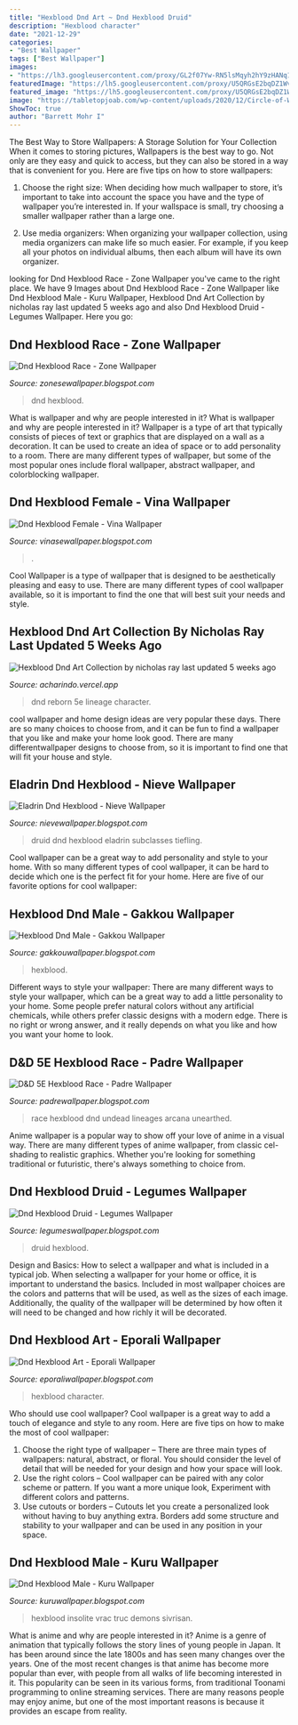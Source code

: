 ```yaml
---
title: "Hexblood Dnd Art ~ Dnd Hexblood Druid"
description: "Hexblood character"
date: "2021-12-29"
categories:
- "Best Wallpaper"
tags: ["Best Wallpaper"]
images:
- "https://lh3.googleusercontent.com/proxy/GL2f07Yw-RN5lsMqyh2hY9zHANq1gSHOU9kHPvkbnYZK-70CJ6Ra4pubiKQ_czd-Ihgh6oPpsjq2dOkFftq1ZBxKLr1-e-Z0xcQK85_OwTgbnjzdSo7X3RiWadEZJrHc3KsaqW55eRe9SWY6j1c9MHNjSAd-0v_ZUQJh3UEtK8-2bSBOMgg4MihExDT0Tru_eTdIN9VaNrw5V1E=w1200-h630-p-k-no-nu"
featuredImage: "https://lh5.googleusercontent.com/proxy/U5QRGsE2bqDZ1WvGIEZin774SR7UFxhZBgtVaOy5CBQc7QQwtV7aWOg5S0oPqirLGFMIxROeBeXDemiiV66YX5D7RRRN8EmaiGo17GTsofAFZsWHQmkLJtGUMA=w1200-h630-p-k-no-nu"
featured_image: "https://lh5.googleusercontent.com/proxy/U5QRGsE2bqDZ1WvGIEZin774SR7UFxhZBgtVaOy5CBQc7QQwtV7aWOg5S0oPqirLGFMIxROeBeXDemiiV66YX5D7RRRN8EmaiGo17GTsofAFZsWHQmkLJtGUMA=w1200-h630-p-k-no-nu"
image: "https://tabletopjoab.com/wp-content/uploads/2020/12/Circle-of-Wildfire-Druid-ArnNormand-cropped.jpg"
ShowToc: true
author: "Barrett Mohr I"
---
```



The Best Way to Store Wallpapers: A Storage Solution for Your Collection
When it comes to storing pictures, Wallpapers is the best way to go. Not only are they easy and quick to access, but they can also be stored in a way that is convenient for you. Here are five tips on how to store wallpapers:
1) Choose the right size: When deciding how much wallpaper to store, it’s important to take into account the space you have and the type of wallpaper you’re interested in. If your wallspace is small, try choosing a smaller wallpaper rather than a large one.

2) Use media organizers: When organizing your wallpaper collection, using media organizers can make life so much easier. For example, if you keep all your photos on individual albums, then each album will have its own organizer.

	

		
looking for Dnd Hexblood Race - Zone Wallpaper you've came to the right place. We have 9 Images about Dnd Hexblood Race - Zone Wallpaper like Dnd Hexblood Male - Kuru Wallpaper, Hexblood Dnd Art Collection by nicholas ray last updated 5 weeks ago and also Dnd Hexblood Druid - Legumes Wallpaper. Here you go:
		
    
## Dnd Hexblood Race - Zone Wallpaper

<img loading=lazy src="https://lh3.googleusercontent.com/proxy/GL2f07Yw-RN5lsMqyh2hY9zHANq1gSHOU9kHPvkbnYZK-70CJ6Ra4pubiKQ_czd-Ihgh6oPpsjq2dOkFftq1ZBxKLr1-e-Z0xcQK85_OwTgbnjzdSo7X3RiWadEZJrHc3KsaqW55eRe9SWY6j1c9MHNjSAd-0v_ZUQJh3UEtK8-2bSBOMgg4MihExDT0Tru_eTdIN9VaNrw5V1E=w1200-h630-p-k-no-nu" onerror="this.onerror=null;this.src='https://tse3.mm.bing.net/th?id=OIP.L-k3JE5I2aK5_VNbSvK_4gHaHS&amp;pid=15.1';" alt="Dnd Hexblood Race - Zone Wallpaper">

_Source: zonesewallpaper.blogspot.com_

>dnd hexblood. 

	

What is wallpaper and why are people interested in it?
What is wallpaper and why are people interested in it?
Wallpaper is a type of art that typically consists of pieces of text or graphics that are displayed on a wall as a decoration. It can be used to create an idea of space or to add personality to a room. There are many different types of wallpaper, but some of the most popular ones include floral wallpaper, abstract wallpaper, and colorblocking wallpaper.

    
## Dnd Hexblood Female - Vina Wallpaper

<img loading=lazy src="https://lh6.googleusercontent.com/proxy/euecoVhOsdvqnLFu1Jf7JOLhaDeU-r4sAFdQ-bk8YbWeaUaz7qeid9lhUfG5_aikbS7ytnDQ_z2J5Mp4lWB_Y0YQEl0A17bctWNtzGnXPOT6XMHjGkjRXShznwdaLAsnrT8=w1200-h630-p-k-no-nu" onerror="this.onerror=null;this.src='https://tse2.mm.bing.net/th?id=OIP.FrRAh-99-whO61hF65YffgHaDt&amp;pid=15.1';" alt="Dnd Hexblood Female - Vina Wallpaper">

_Source: vinasewallpaper.blogspot.com_

>. 

	

Cool Wallpaper is a type of wallpaper that is designed to be aesthetically pleasing and easy to use. There are many different types of cool wallpaper available, so it is important to find the one that will best suit your needs and style.

    
## Hexblood Dnd Art Collection By Nicholas Ray Last Updated 5 Weeks Ago

<img loading=lazy src="https://cdn.mos.cms.futurecdn.net/z3wYP2McDpP7oVZZf3sHz6-320-80.jpg" onerror="this.onerror=null;this.src='https://tse2.mm.bing.net/th?id=OIP.fZFQIlOp0Cm_DCJ4Zbud_QAAAA&amp;pid=15.1';" alt="Hexblood Dnd Art Collection by nicholas ray last updated 5 weeks ago">

_Source: acharindo.vercel.app_

>dnd reborn 5e lineage character. 

	

cool wallpaper and home design ideas are very popular these days. There are so many choices to choose from, and it can be fun to find a wallpaper that you like and make your home look good. There are many differentwallpaper designs to choose from, so it is important to find one that will fit your house and style.

    
## Eladrin Dnd Hexblood - Nieve Wallpaper

<img loading=lazy src="https://tabletopjoab.com/wp-content/uploads/2020/12/Circle-of-Wildfire-Druid-ArnNormand-cropped.jpg" onerror="this.onerror=null;this.src='https://tse4.mm.bing.net/th?id=OIP.OLHslDHzfa0qCinZFUtoHgHaGK&amp;pid=15.1';" alt="Eladrin Dnd Hexblood - Nieve Wallpaper">

_Source: nievewallpaper.blogspot.com_

>druid dnd hexblood eladrin subclasses tiefling. 

	

Cool wallpaper can be a great way to add personality and style to your home. With so many different types of cool wallpaper, it can be hard to decide which one is the perfect fit for your home. Here are five of our favorite options for cool wallpaper: 

    
## Hexblood Dnd Male - Gakkou Wallpaper

<img loading=lazy src="https://i.ytimg.com/vi/Yw1CvrEwgZQ/maxresdefault.jpg" onerror="this.onerror=null;this.src='https://tse4.mm.bing.net/th?id=OIP.nVJ_dua2xdXmX48sMFeqnQHaEK&amp;pid=15.1';" alt="Hexblood Dnd Male - Gakkou Wallpaper">

_Source: gakkouwallpaper.blogspot.com_

>hexblood. 

	

Different ways to style your wallpaper:
There are many different ways to style your wallpaper, which can be a great way to add a little personality to your home. Some people prefer natural colors without any artificial chemicals, while others prefer classic designs with a modern edge. There is no right or wrong answer, and it really depends on what you like and how you want your home to look.

    
## D&amp;D 5E Hexblood Race - Padre Wallpaper

<img loading=lazy src="https://i.ytimg.com/vi/KtJBWaSD9KM/maxresdefault.jpg" onerror="this.onerror=null;this.src='https://tse2.mm.bing.net/th?id=OIP.nLutPX-dxe47sxCE53Hp1gHaEK&amp;pid=15.1';" alt="D&amp;D 5E Hexblood Race - Padre Wallpaper">

_Source: padrewallpaper.blogspot.com_

>race hexblood dnd undead lineages arcana unearthed. 

	

Anime wallpaper is a popular way to show off your love of anime in a visual way. There are many different types of anime wallpaper, from classic cel-shading to realistic graphics. Whether you're looking for something traditional or futuristic, there's always something to choice from.

    
## Dnd Hexblood Druid - Legumes Wallpaper

<img loading=lazy src="https://lh6.googleusercontent.com/proxy/xQcYuqxDNLV6vwXmpfzjs-IAYzym-iwVKgQTec0QbMr3YjpH5-z6USDrmmuB78oCXTNbWE1ICTFsPbg7b_qvGke9xEwUav8jDOhYnjzkQeWyAzUdgr9Y0nDWn7CGKGDlN4rVX2Ujt19BmD0ToGnarZ2NUpAVs3gEEXIAClGKgY0S_naEZkYY5B3lODREbRnUGTN0nJtQdRKRrdU=w1200-h630-p-k-no-nu" onerror="this.onerror=null;this.src='https://tse3.mm.bing.net/th?id=OIP.l185RNP8vNNz_f9pCDHaKAHaHS&amp;pid=15.1';" alt="Dnd Hexblood Druid - Legumes Wallpaper">

_Source: legumeswallpaper.blogspot.com_

>druid hexblood. 

	

Design and Basics: How to select a wallpaper and what is included in a typical job.
When selecting a wallpaper for your home or office, it is important to understand the basics. Included in most wallpaper choices are the colors and patterns that will be used, as well as the sizes of each image. Additionally, the quality of the wallpaper will be determined by how often it will need to be changed and how richly it will be decorated.

    
## Dnd Hexblood Art - Eporali Wallpaper

<img loading=lazy src="https://i.pinimg.com/474x/cf/91/e9/cf91e9c776d1fdae6efb70d7355973bd.jpg" onerror="this.onerror=null;this.src='https://tse2.mm.bing.net/th?id=OIP.pYXBVwIKtvx07hqFEXHBkwAAAA&amp;pid=15.1';" alt="Dnd Hexblood Art - Eporali Wallpaper">

_Source: eporaliwallpaper.blogspot.com_

>hexblood character. 

	

Who should use cool wallpaper?
Cool wallpaper is a great way to add a touch of elegance and style to any room. Here are five tips on how to make the most of cool wallpaper: 
1) Choose the right type of wallpaper – There are three main types of wallpapers: natural, abstract, or floral. You should consider the level of detail that will be needed for your design and how your space will look. 
2) Use the right colors – Cool wallpaper can be paired with any color scheme or pattern. If you want a more unique look, Experiment with different colors and patterns. 
3) Use cutouts or borders – Cutouts let you create a personalized look without having to buy anything extra. Borders add some structure and stability to your wallpaper and can be used in any position in your space.

    
## Dnd Hexblood Male - Kuru Wallpaper

<img loading=lazy src="https://lh5.googleusercontent.com/proxy/U5QRGsE2bqDZ1WvGIEZin774SR7UFxhZBgtVaOy5CBQc7QQwtV7aWOg5S0oPqirLGFMIxROeBeXDemiiV66YX5D7RRRN8EmaiGo17GTsofAFZsWHQmkLJtGUMA=w1200-h630-p-k-no-nu" onerror="this.onerror=null;this.src='https://tse4.mm.bing.net/th?id=OIP.u0yBwU1oiC155u92tgZsSgAAAA&amp;pid=15.1';" alt="Dnd Hexblood Male - Kuru Wallpaper">

_Source: kuruwallpaper.blogspot.com_

>hexblood insolite vrac truc demons sivrisan. 

	

What is anime and why are people interested in it?
Anime is a genre of animation that typically follows the story lines of young people in Japan. It has been around since the late 1800s and has seen many changes over the years. One of the most recent changes is that anime has become more popular than ever, with people from all walks of life becoming interested in it. This popularity can be seen in its various forms, from traditional Toonami programming to online streaming services. There are many reasons people may enjoy anime, but one of the most important reasons is because it provides an escape from reality.

